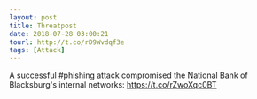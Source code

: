 ```yaml
---
layout: post
title: Threatpost
date: 2018-07-28 03:00:21
tourl: http://t.co/rD9Wvdqf3e
tags: [Attack]
---
```

A successful #phishing attack compromised the National Bank of Blacksburg's internal networks: https://t.co/rZwoXqc0BT
